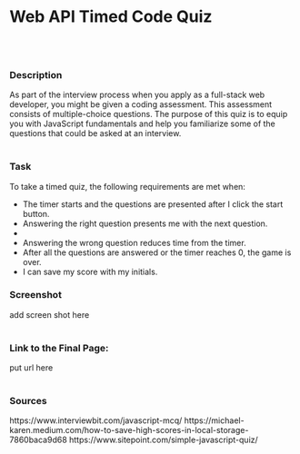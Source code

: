 <h1>Web API Timed Code Quiz</h1>
<br><br>
<h3>Description</h3>
As part of the interview process when you apply as a full-stack web developer, you might be given a coding assessment. This assessment consists of multiple-choice questions. The purpose of this quiz is to equip you with JavaScript fundamentals and help you familiarize some of the questions that could be asked at an interview.
<br><br>
<h3>Task</h3>
To take a timed quiz, the following requirements are met when:
<ul>
<li>The timer starts and the questions are presented after I click the start button.</li>
<li>Answering the right question presents me with the next question.</li>
<li><li>Answering the wrong question reduces time from the timer.</li>
<li>After all the questions are answered or the timer reaches 0, the game is over.</li>
<li>I can save my score with my initials.</li>
</ul>
<h3>Screenshot</h3>
add screen shot here
<br><br>
<h3>Link to the Final Page:</h3>
put url here
<br><br>
<h3>Sources</h3>
https://www.interviewbit.com/javascript-mcq/
https://michael-karen.medium.com/how-to-save-high-scores-in-local-storage-7860baca9d68
https://www.sitepoint.com/simple-javascript-quiz/